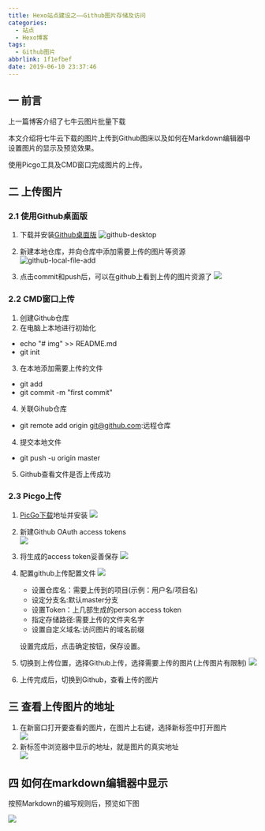 ```yaml
---
title: Hexo站点建设之——Github图片存储及访问
categories:
  - 站点
  - Hexo博客
tags:
  - Github图片
abbrlink: 1f1efbef
date: 2019-06-10 23:37:46
---
```


## 一 前言
上一篇博客介绍了七牛云图片批量下载   

本文介绍将七牛云下载的图片上传到Github图床以及如何在Markdown编辑器中设置图片的显示及预览效果。  

使用Picgo工具及CMD窗口完成图片的上传。  

<!--more-->


## 二 上传图片

### 2.1  使用Github桌面版
1.  下载并安装[Github桌面版][1]
	![github-desktop][2]

2. 新建本地仓库，并向仓库中添加需要上传的图片等资源  
	![github-local-file-add][3]
3. 点击commit和push后，可以在github上看到上传的图片资源了
	![][4]




###  2.2 CMD窗口上传 
1. 创建Github仓库
2. 在电脑上本地进行初始化
 - echo "# img" >> README.md
 - git init
3. 在本地添加需要上传的文件
 - git add
 - git commit -m "first commit"

4. 关联Gihub仓库
 - git remote add origin git@github.com:远程仓库
4. 提交本地文件
 - git push -u origin master
5. Github查看文件是否上传成功  

###  2.3 Picgo上传

1. [PicGo下载][5]地址并安装 
	![][6]


2. 新建Github OAuth access tokens  
	![][7]

3. 将生成的access token妥善保存 
	![][8]

4. 配置github上传配置文件
	![][9]
	
	- 设置仓库名：需要上传到的项目(示例：用户名/项目名)
	- 设定分支名:默认master分支
	- 设置Token：上几部生成的person access token 
	- 指定存储路径:需要上传的文件夹名字
	- 设置自定义域名:访问图片的域名前缀

	设置完成后，点击确定按钮，保存设置。  


5. 切换到上传位置，选择Github上传，选择需要上传的图片(上传图片有限制)
	![][10]

6. 上传完成后，切换到Github，查看上传的图片


## 三 查看上传图片的地址 

1. 在新窗口打开要查看的图片，在图片上右键，选择新标签中打开图片   
	![][11]
2. 新标签中浏览器中显示的地址，就是图片的真实地址  
	![][12]


## 四 如何在markdown编辑器中显示
按照Markdown的编写规则后，预览如下图  

![][13]




[1]: https://desktop.github.com/
[2]: https://cdn.jsdelivr.net/gh/PGzxc/CDN/blog-image/hexo-github-destop-file.png
[3]: https://cdn.jsdelivr.net/gh/PGzxc/CDN/blog-image/hexo-github-local-files.png
[4]: https://cdn.jsdelivr.net/gh/PGzxc/CDN/blog-image/hexo-github-desktop-push.png
[5]: https://github.com/Molunerfinn/PicGo/releases
[6]: https://cdn.jsdelivr.net/gh/PGzxc/CDN/blog-image/hexo-github-picgo-download.png
[7]: https://cdn.jsdelivr.net/gh/PGzxc/CDN/blog-image/hexo-github-new-person-access-token.png
[8]: https://cdn.jsdelivr.net/gh/PGzxc/CDN/blog-image/hexo-github-access-token-save.png
[9]: https://cdn.jsdelivr.net/gh/PGzxc/CDN/blog-image/hexo-github-picgo-setting.png
[10]: https://cdn.jsdelivr.net/gh/PGzxc/CDN/blog-image/hexo-github-picgo-push.png
[11]: https://cdn.jsdelivr.net/gh/PGzxc/CDN/blog-image/hexo-github-image-address-look.png
[12]: https://cdn.jsdelivr.net/gh/PGzxc/CDN/blog-image/hexo-github-image-real-address.png
[13]: https://cdn.jsdelivr.net/gh/PGzxc/CDN/blog-image/hexo-github-image-preview.png
